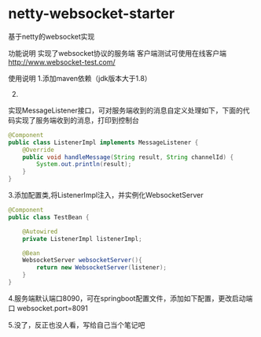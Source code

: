 # netty-websocket-starter
基于netty的websocket实现

功能说明
实现了websocket协议的服务端
客户端测试可使用在线客户端 http://www.websocket-test.com/

使用说明
1.添加maven依赖（jdk版本大于1.8）

2.
实现MessageListener接口，可对服务端收到的消息自定义处理如下，下面的代码实现了服务端收到的消息，打印到控制台
```java
@Component
public class ListenerImpl implements MessageListener {
    @Override
    public void handleMessage(String result, String channelId) {
        System.out.println(result);
    }
}
```
3.添加配置类,将ListenerImpl注入，并实例化WebsocketServer
```java
@Component
public class TestBean {

    @Autowired
    private ListenerImpl listenerImpl;

    @Bean
    WebsocketServer websocketServer(){
        return new WebsocketServer(listener);
    }
}
```
4.服务端默认端口8090，可在springboot配置文件，添加如下配置，更改启动端口
websocket.port=8091

5.没了，反正也没人看，写给自己当个笔记吧


